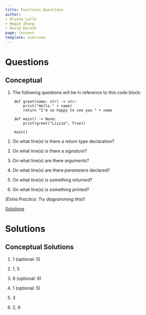 ```yaml
---
title: Functions Questions
author:
- Alyssa Lytle
- Megan Zhang
- David Karash
page: lessons
template: overview
---
```


# Questions

## Conceptual

1. The following questions will be in reference to this code block:

```
    def greet(name: str) -> str:
        print("Hello " + name)
        return "I'm so happy to see you " + name 
    
    def main() -> None:
        print(greet("Lizzie", True))
    
    main()
```

1. On what line(s) is there a *return type* declaration?

2. On what line(s) is there a *signature*?

3. On what line(s) are there *arguments*?

4. On what line(s) are there *parameters* declared?

5. On what line(s) is something *returned*?

6. On what line(s) is something *printed*?

*(Extra Practice: Try diagramming this!)*

[Solutions](#conceptual-solutions)

# Solutions

## Conceptual Solutions

1. 1 (optional: 5)

2. 1, 5

3. 6 (optional: 8)

4. 1 (optional: 5)

5. 3

6. 2, 6

